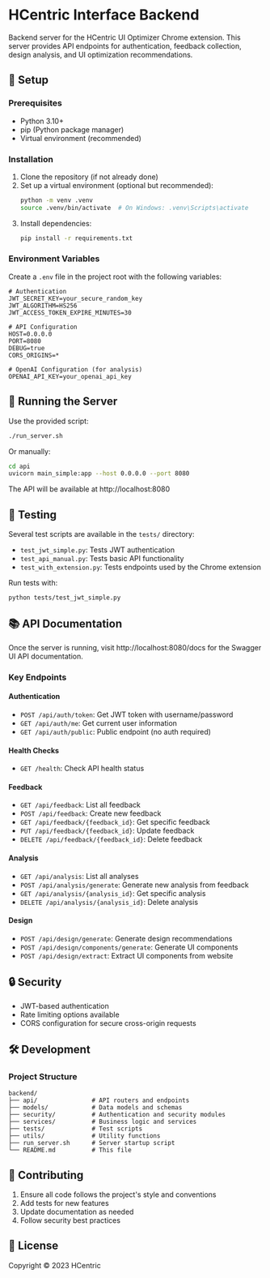 # HCentric Interface Backend

Backend server for the HCentric UI Optimizer Chrome extension. This server provides API endpoints for authentication, feedback collection, design analysis, and UI optimization recommendations.

## 🚀 Setup

### Prerequisites

- Python 3.10+ 
- pip (Python package manager)
- Virtual environment (recommended)

### Installation

1. Clone the repository (if not already done)
2. Set up a virtual environment (optional but recommended):
   ```bash
   python -m venv .venv
   source .venv/bin/activate  # On Windows: .venv\Scripts\activate
   ```
3. Install dependencies:
   ```bash
   pip install -r requirements.txt
   ```

### Environment Variables

Create a `.env` file in the project root with the following variables:

```
# Authentication
JWT_SECRET_KEY=your_secure_random_key
JWT_ALGORITHM=HS256
JWT_ACCESS_TOKEN_EXPIRE_MINUTES=30

# API Configuration
HOST=0.0.0.0
PORT=8080
DEBUG=true
CORS_ORIGINS=*

# OpenAI Configuration (for analysis)
OPENAI_API_KEY=your_openai_api_key
```

## 🚀 Running the Server

Use the provided script:

```bash
./run_server.sh
```

Or manually:

```bash
cd api
uvicorn main_simple:app --host 0.0.0.0 --port 8080
```

The API will be available at http://localhost:8080

## 🧪 Testing

Several test scripts are available in the `tests/` directory:

- `test_jwt_simple.py`: Tests JWT authentication
- `test_api_manual.py`: Tests basic API functionality
- `test_with_extension.py`: Tests endpoints used by the Chrome extension

Run tests with:

```bash
python tests/test_jwt_simple.py
```

## 📚 API Documentation

Once the server is running, visit http://localhost:8080/docs for the Swagger UI API documentation.

### Key Endpoints

#### Authentication

- `POST /api/auth/token`: Get JWT token with username/password
- `GET /api/auth/me`: Get current user information
- `GET /api/auth/public`: Public endpoint (no auth required)

#### Health Checks

- `GET /health`: Check API health status

#### Feedback

- `GET /api/feedback`: List all feedback
- `POST /api/feedback`: Create new feedback
- `GET /api/feedback/{feedback_id}`: Get specific feedback
- `PUT /api/feedback/{feedback_id}`: Update feedback
- `DELETE /api/feedback/{feedback_id}`: Delete feedback

#### Analysis

- `GET /api/analysis`: List all analyses
- `POST /api/analysis/generate`: Generate new analysis from feedback
- `GET /api/analysis/{analysis_id}`: Get specific analysis
- `DELETE /api/analysis/{analysis_id}`: Delete analysis

#### Design

- `POST /api/design/generate`: Generate design recommendations
- `POST /api/design/components/generate`: Generate UI components
- `POST /api/design/extract`: Extract UI components from website

## 🔒 Security

- JWT-based authentication
- Rate limiting options available
- CORS configuration for secure cross-origin requests

## 🛠️ Development

### Project Structure

```
backend/
├── api/               # API routers and endpoints
├── models/            # Data models and schemas
├── security/          # Authentication and security modules
├── services/          # Business logic and services
├── tests/             # Test scripts
├── utils/             # Utility functions
├── run_server.sh      # Server startup script
└── README.md          # This file
```

## 🤝 Contributing

1. Ensure all code follows the project's style and conventions
2. Add tests for new features
3. Update documentation as needed
4. Follow security best practices

## 📝 License

Copyright © 2023 HCentric 